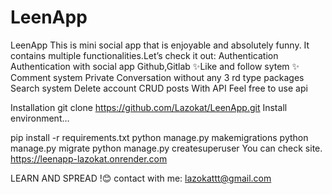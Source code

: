 # LeenApp
LeenApp
This is mini social app that is enjoyable and absolutely funny.
It contains multiple functionalities.Let’s check it out:
Authentication
Authentication with social app Github,Gitlab
✨Like and follow sytem ✨
Comment system
Private Conversation without any 3 rd type packages
Search system
Delete account
CRUD posts
With API
Feel free to use api

Installation
git clone https://github.com/Lazokat/LeenApp.git
Install environment…

pip install -r requirements.txt
python manage.py makemigrations
python manage.py migrate
python manage.py createsuperuser
You can check site.
https://leenapp-lazokat.onrender.com

LEARN AND SPREAD !😊
contact with me:
lazokattt@gmail.com
